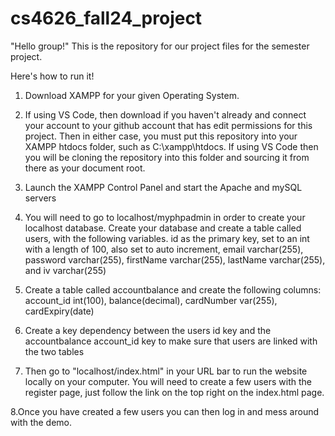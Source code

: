 # cs4626_fall24_project
"Hello group!" This is the repository for our project files for the semester project.

Here's how to run it!

1. Download XAMPP for your given Operating System.

2. If using VS Code, then download if you haven't already and connect your account to your github account that has edit permissions for this project.
  Then in either case, you must put this repository into your XAMPP htdocs folder, such as C:\\xampp\htdocs. If using VS Code then you will be cloning the repository into this folder and sourcing it from there as 
  your document root.
  
3. Launch the XAMPP Control Panel and start the Apache and mySQL servers
4. You will need to go to localhost/myphpadmin in order to create your localhost database. Create your database and create a table called users, with the following variables.
   id as the primary key, set to an int with a length of 100, also set to auto increment, email varchar(255), password varchar(255), firstName varchar(255), lastName varchar(255), and iv varchar(255)
5. Create a table called accountbalance and create the following columns: account_id int(100), balance(decimal), cardNumber var(255), cardExpiry(date)
6. Create a key dependency between the users id key and the accountbalance account_id key to make sure that users are linked with the two tables

7. Then go to "localhost/index.html" in your URL bar to run the website locally on your computer. You will need to create a few users with the register page, just follow the link on the top right on the index.html page.
   
8.Once you have created a few users you can then log in and mess around with the demo.

  
    
